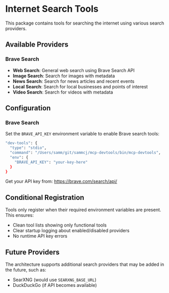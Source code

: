 # Internet Search Tools

This package contains tools for searching the internet using various search providers.

## Available Providers

### Brave Search
- **Web Search**: General web search using Brave Search API
- **Image Search**: Search for images with metadata
- **News Search**: Search for news articles and recent events
- **Local Search**: Search for local businesses and points of interest
- **Video Search**: Search for videos with metadata

## Configuration

### Brave Search
Set the `BRAVE_API_KEY` environment variable to enable Brave search tools:

```bash
"dev-tools": {
  "type": "stdio",
  "command": "/Users/samm/git/sammcj/mcp-devtools/bin/mcp-devtools",
  "env": {
    "BRAVE_API_KEY": "your-key-here"
  }
}
```

Get your API key from: https://brave.com/search/api/

## Conditional Registration

Tools only register when their required environment variables are present. This ensures:
- Clean tool lists showing only functional tools
- Clear startup logging about enabled/disabled providers
- No runtime API key errors

## Future Providers

The architecture supports additional search providers that may be added in the future, such as:
- SearXNG (would use `SEARXNG_BASE_URL`)
- DuckDuckGo (if API becomes available)

